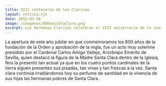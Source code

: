 ```yaml
---
title: VIII centenario de las Clarisas
layout: noticia.njk
date: 2012-03-28
image: /imagenes/800anivStaClara.png
excerpt: Las Hermanas Clarisas celerbran el VIII aniversario de la consagración de Santa Clara.
---
```


La apertura de este año jubilar en que conmemoramos los 800 años de la fundación de la Orden y aprobación de la regla, fue un acto muy solemne presidido por el Cardenal Carlos Amigo Vallejo, Arzobispo Emérito de Sevilla, quien destacó la figura de la Madre Santa Clara dentro de la Iglesia, Nos la presentó tan actual ya que en los cuatro puntos cardinales de la tierra siguen presentes sus pisadas, tan vivas y tan frescas a la vez. Santa clara continúa irradiándonos hoy su perfume de santidad en la vivencia de sus hijas las hermanas pobres de Santa Clara .
